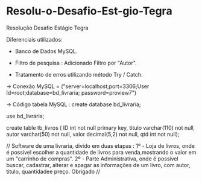 # Resolu-o-Desafio-Est-gio-Tegra
Resolução Desafio Estágio Tegra

Diferenciais utilizados:

* Banco de Dados MySQL.

* Filtro de pesquisa : Adicionado Filtro por "Autor".

* Tratamento de erros utilizando método Try / Catch.

-> Conexão MySQL = ("server=localhost;port=3306;User Id=root;database=bd_livraria; password=proview7")

-> Código tabela MySQL :
create database bd_livraria;

use bd_livraria;

create table tb_livros
(
ID int not null primary key,
titulo varchar(110) not null,  
autor varchar(50) not null,
valor decimal(5,2) not null,
qtd int not null);
    
// Software de uma livraria, divido em duas etapas :
1º - Loja de livros, onde é possivel escolher a quantidade de livros para venda,mostrando o valor em um "carrinho de compras".
2º - Parte Administrativa, onde é possivel buscar, cadastrar, alterar e apagar as informações de um livro, com autor, titulo, quantidadee preço.
Obrigado //
      
